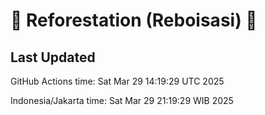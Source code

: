 
# 🌳 Reforestation (Reboisasi) 🌲

## Last Updated

GitHub Actions time: Sat Mar 29 14:19:29 UTC 2025

Indonesia/Jakarta time: Sat Mar 29 21:19:29 WIB 2025
